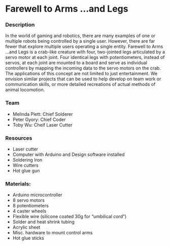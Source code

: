 # Farewell to Arms ...and Legs

### Description

In the world of gaming and robotics, there are many examples of one or multiple robots being controlled by a single user.  However, there are far fewer that explore multiple users operating a single entity.  Farewell to Arms ...and Legs is a crab-like creature with four, two-jointed legs articulated by a servo motor at each joint. Four identical legs with potentiometers, instead of  servos, at each joint are mounted to a board and serve as individual controllers by mapping the incoming data to the servo motors on the crab. The applications of this concept are not limited to just entertainment. We envision similar projects that can be used to help develop on team work or communication skills, or more detailed recreations of actual methods of animal locomotion.

### Team

- Melinda Plett: Chief Solderer
- Peter Gyory: Chief Coder
- Toby Wu: Cheif Laser Cutter

### Resources

- Laser cutter
- Computer with Arduino and Design software installed
- Soldering Iron
- Wire cutters
- Hot glue gun

### Materials:

- Arduino microcontroller
- 8 servo motors
- 8 potentiometers
- 4 caster wheels
- Flexible wire (silicone coated 30g for “umbilical cord”)
- Solder and heat shrink tubing
- Acrylic sheet
- Misc. hardware to mount control arms
- Hot glue sticks  

